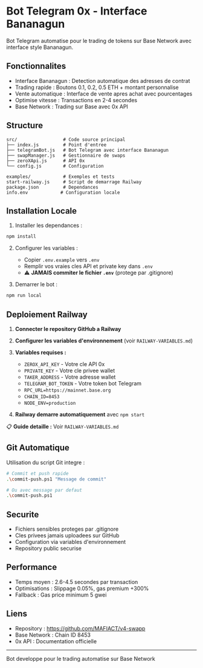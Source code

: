 # Bot Telegram 0x - Interface Bananagun

Bot Telegram automatise pour le trading de tokens sur Base Network avec interface style Bananagun.

## Fonctionnalites

- Interface Bananagun : Detection automatique des adresses de contrat
- Trading rapide : Boutons 0.1, 0.2, 0.5 ETH + montant personnalise
- Vente automatique : Interface de vente apres achat avec pourcentages
- Optimise vitesse : Transactions en 2-4 secondes
- Base Network : Trading sur Base avec 0x API

## Structure

```
src/                 # Code source principal
├── index.js         # Point d'entree
├── telegramBot.js   # Bot Telegram avec interface Bananagun
├── swapManager.js   # Gestionnaire de swaps
├── zeroXApi.js      # API 0x
└── config.js        # Configuration

examples/            # Exemples et tests
start-railway.js     # Script de demarrage Railway
package.json         # Dependances
info.env            # Configuration locale
```

## Installation Locale

1. Installer les dependances :
```bash
npm install
```

2. Configurer les variables :
   - Copier `.env.example` vers `.env`
   - Remplir vos vraies cles API et private key dans `.env`
   - ⚠️ **JAMAIS commiter le fichier `.env`** (protege par .gitignore)

3. Demarrer le bot :
```bash
npm run local
```

## Deploiement Railway

1. **Connecter le repository GitHub a Railway**
2. **Configurer les variables d'environnement** (voir `RAILWAY-VARIABLES.md`)
3. **Variables requises :**
   - `ZEROX_API_KEY` - Votre cle API 0x
   - `PRIVATE_KEY` - Votre cle privee wallet
   - `TAKER_ADDRESS` - Votre adresse wallet
   - `TELEGRAM_BOT_TOKEN` - Votre token bot Telegram
   - `RPC_URL=https://mainnet.base.org`
   - `CHAIN_ID=8453`
   - `NODE_ENV=production`

4. **Railway demarre automatiquement** avec `npm start`

📋 **Guide detaille :** Voir `RAILWAY-VARIABLES.md`

## Git Automatique

Utilisation du script Git integre :
```bash
# Commit et push rapide
.\commit-push.ps1 "Message de commit"

# Ou avec message par defaut
.\commit-push.ps1
```

## Securite

- Fichiers sensibles proteges par .gitignore
- Cles privees jamais uploadees sur GitHub
- Configuration via variables d'environnement
- Repository public securise

## Performance

- Temps moyen : 2.6-4.5 secondes par transaction
- Optimisations : Slippage 0.05%, gas premium +300%
- Fallback : Gas price minimum 5 gwei

## Liens

- Repository : https://github.com/MAFIACT/v4-swapp
- Base Network : Chain ID 8453
- 0x API : Documentation officielle

---

Bot developpe pour le trading automatise sur Base Network 